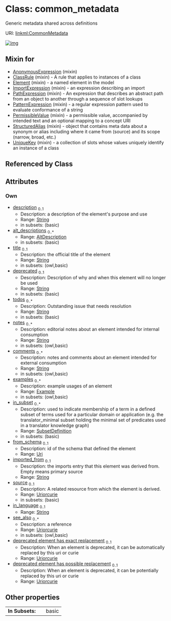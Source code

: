 
# Class: common_metadata


Generic metadata shared across definitions

URI: [linkml:CommonMetadata](https://w3id.org/linkml/CommonMetadata)


[![img](https://yuml.me/diagram/nofunky;dir:TB/class/[SubsetDefinition],[Example],[SubsetDefinition]<in_subset%200..*-%20[CommonMetadata&#124;description:string%20%3F;title:string%20%3F;deprecated:string%20%3F;todos:string%20*;notes:string%20*;comments:string%20*;from_schema:uri%20%3F;imported_from:string%20%3F;source:uriorcurie%20%3F;in_language:string%20%3F;see_also:uriorcurie%20*;deprecated_element_has_exact_replacement:uriorcurie%20%3F;deprecated_element_has_possible_replacement:uriorcurie%20%3F],[Example]<examples%200..*-++[CommonMetadata],[AltDescription]<alt_descriptions%200..*-++[CommonMetadata],[UniqueKey]uses%20-.->[CommonMetadata],[StructuredAlias]uses%20-.->[CommonMetadata],[PermissibleValue]uses%20-.->[CommonMetadata],[PatternExpression]uses%20-.->[CommonMetadata],[PathExpression]uses%20-.->[CommonMetadata],[ImportExpression]uses%20-.->[CommonMetadata],[Element]uses%20-.->[CommonMetadata],[ClassRule]uses%20-.->[CommonMetadata],[AnonymousExpression]uses%20-.->[CommonMetadata],[UniqueKey],[StructuredAlias],[PermissibleValue],[PatternExpression],[PathExpression],[ImportExpression],[Element],[ClassRule],[AnonymousExpression],[AltDescription])](https://yuml.me/diagram/nofunky;dir:TB/class/[SubsetDefinition],[Example],[SubsetDefinition]<in_subset%200..*-%20[CommonMetadata&#124;description:string%20%3F;title:string%20%3F;deprecated:string%20%3F;todos:string%20*;notes:string%20*;comments:string%20*;from_schema:uri%20%3F;imported_from:string%20%3F;source:uriorcurie%20%3F;in_language:string%20%3F;see_also:uriorcurie%20*;deprecated_element_has_exact_replacement:uriorcurie%20%3F;deprecated_element_has_possible_replacement:uriorcurie%20%3F],[Example]<examples%200..*-++[CommonMetadata],[AltDescription]<alt_descriptions%200..*-++[CommonMetadata],[UniqueKey]uses%20-.->[CommonMetadata],[StructuredAlias]uses%20-.->[CommonMetadata],[PermissibleValue]uses%20-.->[CommonMetadata],[PatternExpression]uses%20-.->[CommonMetadata],[PathExpression]uses%20-.->[CommonMetadata],[ImportExpression]uses%20-.->[CommonMetadata],[Element]uses%20-.->[CommonMetadata],[ClassRule]uses%20-.->[CommonMetadata],[AnonymousExpression]uses%20-.->[CommonMetadata],[UniqueKey],[StructuredAlias],[PermissibleValue],[PatternExpression],[PathExpression],[ImportExpression],[Element],[ClassRule],[AnonymousExpression],[AltDescription])

## Mixin for

 * [AnonymousExpression](AnonymousExpression.md) (mixin) 
 * [ClassRule](ClassRule.md) (mixin)  - A rule that applies to instances of a class
 * [Element](Element.md) (mixin)  - a named element in the model
 * [ImportExpression](ImportExpression.md) (mixin)  - an expression describing an import
 * [PathExpression](PathExpression.md) (mixin)  - An expression that describes an abstract path from an object to another through a sequence of slot lookups
 * [PatternExpression](PatternExpression.md) (mixin)  - a regular expression pattern used to evaluate conformance of a string
 * [PermissibleValue](PermissibleValue.md) (mixin)  - a permissible value, accompanied by intended text and an optional mapping to a concept URI
 * [StructuredAlias](StructuredAlias.md) (mixin)  - object that contains meta data about a synonym or alias including where it came from (source) and its scope (narrow, broad, etc.)
 * [UniqueKey](UniqueKey.md) (mixin)  - a collection of slots whose values uniquely identify an instance of a class

## Referenced by Class


## Attributes


### Own

 * [description](description.md)  <sub>0..1</sub>
     * Description: a description of the element's purpose and use
     * Range: [String](types/String.md)
     * in subsets: (basic)
 * [alt_descriptions](alt_descriptions.md)  <sub>0..\*</sub>
     * Range: [AltDescription](AltDescription.md)
     * in subsets: (basic)
 * [title](title.md)  <sub>0..1</sub>
     * Description: the official title of the element
     * Range: [String](types/String.md)
     * in subsets: (owl,basic)
 * [deprecated](deprecated.md)  <sub>0..1</sub>
     * Description: Description of why and when this element will no longer be used
     * Range: [String](types/String.md)
     * in subsets: (basic)
 * [todos](todos.md)  <sub>0..\*</sub>
     * Description: Outstanding issue that needs resolution
     * Range: [String](types/String.md)
     * in subsets: (basic)
 * [notes](notes.md)  <sub>0..\*</sub>
     * Description: editorial notes about an element intended for internal consumption
     * Range: [String](types/String.md)
     * in subsets: (owl,basic)
 * [comments](comments.md)  <sub>0..\*</sub>
     * Description: notes and comments about an element intended for external consumption
     * Range: [String](types/String.md)
     * in subsets: (owl,basic)
 * [examples](examples.md)  <sub>0..\*</sub>
     * Description: example usages of an element
     * Range: [Example](Example.md)
     * in subsets: (owl,basic)
 * [in_subset](in_subset.md)  <sub>0..\*</sub>
     * Description: used to indicate membership of a term in a defined subset of terms used for a particular domain or application (e.g. the translator_minimal subset holding the minimal set of predicates used in a translator knowledge graph)
     * Range: [SubsetDefinition](SubsetDefinition.md)
     * in subsets: (basic)
 * [from_schema](from_schema.md)  <sub>0..1</sub>
     * Description: id of the schema that defined the element
     * Range: [Uri](types/Uri.md)
 * [imported_from](imported_from.md)  <sub>0..1</sub>
     * Description: the imports entry that this element was derived from.  Empty means primary source
     * Range: [String](types/String.md)
 * [source](source.md)  <sub>0..1</sub>
     * Description: A related resource from which the element is derived.
     * Range: [Uriorcurie](types/Uriorcurie.md)
     * in subsets: (basic)
 * [in_language](in_language.md)  <sub>0..1</sub>
     * Range: [String](types/String.md)
 * [see_also](see_also.md)  <sub>0..\*</sub>
     * Description: a reference
     * Range: [Uriorcurie](types/Uriorcurie.md)
     * in subsets: (owl,basic)
 * [deprecated element has exact replacement](deprecated_element_has_exact_replacement.md)  <sub>0..1</sub>
     * Description: When an element is deprecated, it can be automatically replaced by this uri or curie
     * Range: [Uriorcurie](types/Uriorcurie.md)
 * [deprecated element has possible replacement](deprecated_element_has_possible_replacement.md)  <sub>0..1</sub>
     * Description: When an element is deprecated, it can be potentially replaced by this uri or curie
     * Range: [Uriorcurie](types/Uriorcurie.md)

## Other properties

|  |  |  |
| --- | --- | --- |
| **In Subsets:** | | basic |

